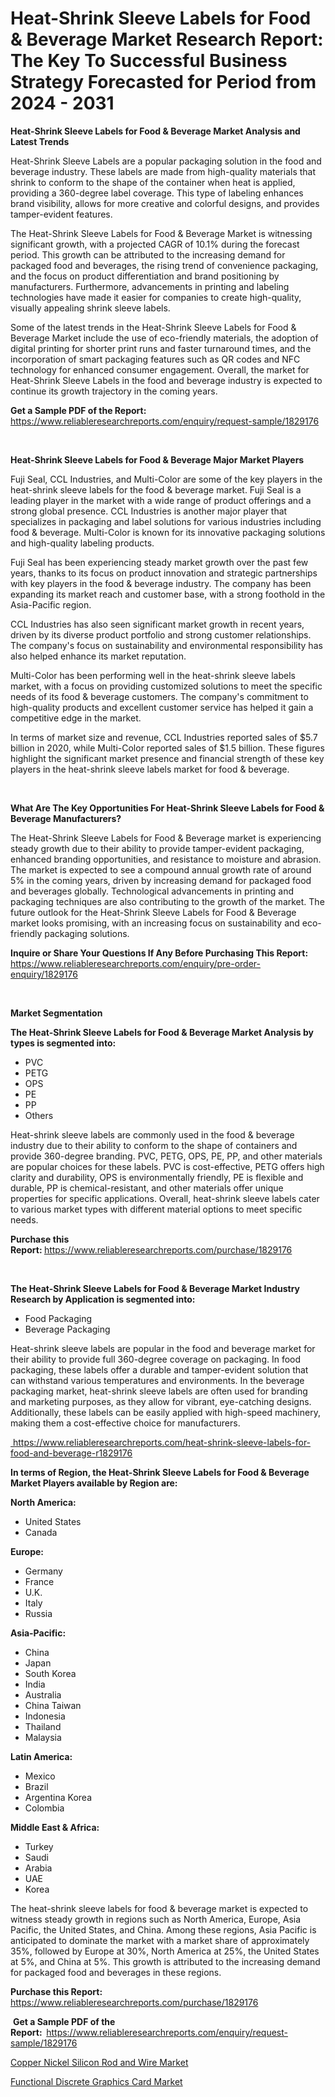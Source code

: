 <p><h1>Heat-Shrink Sleeve Labels for Food & Beverage Market Research Report: The Key To Successful Business Strategy Forecasted for Period from 2024 - 2031</h1></p><p><strong>Heat-Shrink Sleeve Labels for Food & Beverage Market Analysis and Latest Trends</strong></p>
<p><p>Heat-Shrink Sleeve Labels are a popular packaging solution in the food and beverage industry. These labels are made from high-quality materials that shrink to conform to the shape of the container when heat is applied, providing a 360-degree label coverage. This type of labeling enhances brand visibility, allows for more creative and colorful designs, and provides tamper-evident features.</p><p>The Heat-Shrink Sleeve Labels for Food & Beverage Market is witnessing significant growth, with a projected CAGR of 10.1% during the forecast period. This growth can be attributed to the increasing demand for packaged food and beverages, the rising trend of convenience packaging, and the focus on product differentiation and brand positioning by manufacturers. Furthermore, advancements in printing and labeling technologies have made it easier for companies to create high-quality, visually appealing shrink sleeve labels.</p><p>Some of the latest trends in the Heat-Shrink Sleeve Labels for Food & Beverage Market include the use of eco-friendly materials, the adoption of digital printing for shorter print runs and faster turnaround times, and the incorporation of smart packaging features such as QR codes and NFC technology for enhanced consumer engagement. Overall, the market for Heat-Shrink Sleeve Labels in the food and beverage industry is expected to continue its growth trajectory in the coming years.</p></p>
<p><strong>Get a Sample PDF of the Report:&nbsp;</strong> <a href="https://www.reliableresearchreports.com/enquiry/request-sample/1829176">https://www.reliableresearchreports.com/enquiry/request-sample/1829176</a></p>
<p>&nbsp;</p>
<p><strong>Heat-Shrink Sleeve Labels for Food & Beverage Major Market Players</strong></p>
<p><p>Fuji Seal, CCL Industries, and Multi-Color are some of the key players in the heat-shrink sleeve labels for the food & beverage market. Fuji Seal is a leading player in the market with a wide range of product offerings and a strong global presence. CCL Industries is another major player that specializes in packaging and label solutions for various industries including food & beverage. Multi-Color is known for its innovative packaging solutions and high-quality labeling products.</p><p>Fuji Seal has been experiencing steady market growth over the past few years, thanks to its focus on product innovation and strategic partnerships with key players in the food & beverage industry. The company has been expanding its market reach and customer base, with a strong foothold in the Asia-Pacific region.</p><p>CCL Industries has also seen significant market growth in recent years, driven by its diverse product portfolio and strong customer relationships. The company's focus on sustainability and environmental responsibility has also helped enhance its market reputation.</p><p>Multi-Color has been performing well in the heat-shrink sleeve labels market, with a focus on providing customized solutions to meet the specific needs of its food & beverage customers. The company's commitment to high-quality products and excellent customer service has helped it gain a competitive edge in the market.</p><p>In terms of market size and revenue, CCL Industries reported sales of $5.7 billion in 2020, while Multi-Color reported sales of $1.5 billion. These figures highlight the significant market presence and financial strength of these key players in the heat-shrink sleeve labels market for food & beverage.</p></p>
<p>&nbsp;</p>
<p><strong>What Are The Key Opportunities For Heat-Shrink Sleeve Labels for Food & Beverage Manufacturers?</strong></p>
<p><p>The Heat-Shrink Sleeve Labels for Food & Beverage market is experiencing steady growth due to their ability to provide tamper-evident packaging, enhanced branding opportunities, and resistance to moisture and abrasion. The market is expected to see a compound annual growth rate of around 5% in the coming years, driven by increasing demand for packaged food and beverages globally. Technological advancements in printing and packaging techniques are also contributing to the growth of the market. The future outlook for the Heat-Shrink Sleeve Labels for Food & Beverage market looks promising, with an increasing focus on sustainability and eco-friendly packaging solutions.</p></p>
<p><strong>Inquire or Share Your Questions If Any Before Purchasing This Report:</strong> <a href="https://www.reliableresearchreports.com/enquiry/pre-order-enquiry/1829176">https://www.reliableresearchreports.com/enquiry/pre-order-enquiry/1829176</a></p>
<p>&nbsp;</p>
<p><strong>Market Segmentation</strong></p>
<p><strong>The Heat-Shrink Sleeve Labels for Food & Beverage Market Analysis by types is segmented into:</strong></p>
<p><ul><li>PVC</li><li>PETG</li><li>OPS</li><li>PE</li><li>PP</li><li>Others</li></ul></p>
<p><p>Heat-shrink sleeve labels are commonly used in the food & beverage industry due to their ability to conform to the shape of containers and provide 360-degree branding. PVC, PETG, OPS, PE, PP, and other materials are popular choices for these labels. PVC is cost-effective, PETG offers high clarity and durability, OPS is environmentally friendly, PE is flexible and durable, PP is chemical-resistant, and other materials offer unique properties for specific applications. Overall, heat-shrink sleeve labels cater to various market types with different material options to meet specific needs.</p></p>
<p><strong>Purchase this Report:&nbsp;</strong><a href="https://www.reliableresearchreports.com/purchase/1829176">https://www.reliableresearchreports.com/purchase/1829176</a></p>
<p>&nbsp;</p>
<p><strong>The Heat-Shrink Sleeve Labels for Food & Beverage Market Industry Research by Application is segmented into:</strong></p>
<p><ul><li>Food Packaging</li><li>Beverage Packaging</li></ul></p>
<p><p>Heat-shrink sleeve labels are popular in the food and beverage market for their ability to provide full 360-degree coverage on packaging. In food packaging, these labels offer a durable and tamper-evident solution that can withstand various temperatures and environments. In the beverage packaging market, heat-shrink sleeve labels are often used for branding and marketing purposes, as they allow for vibrant, eye-catching designs. Additionally, these labels can be easily applied with high-speed machinery, making them a cost-effective choice for manufacturers.</p></p>
<p><a href="https://www.reliableresearchreports.com/heat-shrink-sleeve-labels-for-food-and-beverage-r1829176">&nbsp;https://www.reliableresearchreports.com/heat-shrink-sleeve-labels-for-food-and-beverage-r1829176</a></p>
<p><strong>In terms of Region, the Heat-Shrink Sleeve Labels for Food & Beverage Market Players available by Region are:</strong></p>
<p>
    <p> <strong> North America: </strong>
        <ul>
            <li>United States</li>
            <li>Canada</li>
        </ul>
        </p> 
    <p> <strong> Europe: </strong>
        <ul>
            <li>Germany</li>
            <li>France</li>
            <li>U.K.</li>
            <li>Italy</li>
            <li>Russia</li>
        </ul>
        </p> 
    <p> <strong> Asia-Pacific: </strong>
        <ul>
            <li>China</li>
            <li>Japan</li>
            <li>South Korea</li>
            <li>India</li>
            <li>Australia</li>
            <li>China Taiwan</li>
            <li>Indonesia</li>
            <li>Thailand</li>
            <li>Malaysia</li>
        </ul>
        </p> 
    <p> <strong> Latin America: </strong>
        <ul>
            <li>Mexico</li>
            <li>Brazil</li>
            <li>Argentina Korea</li>
            <li>Colombia</li>
        </ul>
        </p> 
    <p> <strong> Middle East & Africa: </strong>
        <ul>
            <li>Turkey</li>
            <li>Saudi</li>
            <li>Arabia</li>
            <li>UAE</li>
            <li>Korea</li>
        </ul>
    </p>
    </p>
<p><p>The heat-shrink sleeve labels for food & beverage market is expected to witness steady growth in regions such as North America, Europe, Asia Pacific, the United States, and China. Among these regions, Asia Pacific is anticipated to dominate the market with a market share of approximately 35%, followed by Europe at 30%, North America at 25%, the United States at 5%, and China at 5%. This growth is attributed to the increasing demand for packaged food and beverages in these regions.</p></p>
<p><strong>Purchase this Report: </strong><a href="https://www.reliableresearchreports.com/purchase/1829176">https://www.reliableresearchreports.com/purchase/1829176</a></p>
<p>&nbsp;<strong>Get a Sample PDF of the Report:&nbsp;&nbsp;</strong><a href="https://www.reliableresearchreports.com/enquiry/request-sample/1829176">https://www.reliableresearchreports.com/enquiry/request-sample/1829176</a></p>
<p><strong></strong></p>
<p><p><a href="https://view.publitas.com/reportprime-1/copper-nickel-silicon-rod-and-wire-market-a-global-and-regional-analysis-focus-on-region-country-level-analysis-and-competitive-landscape-analysis-and-forecast-2024-2031/">Copper Nickel Silicon Rod and Wire Market</a></p><p><a href="https://github.com/luckyshygirl/Market-Research-Report-List-5/blob/main/functional-discrete-graphics-card-market.md">Functional Discrete Graphics Card Market</a></p></p>